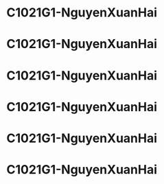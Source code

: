 # C1021G1-NguyenXuanHai
# C1021G1-NguyenXuanHai
# C1021G1-NguyenXuanHai
# C1021G1-NguyenXuanHai
# C1021G1-NguyenXuanHai
# C1021G1-NguyenXuanHai
